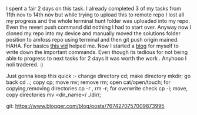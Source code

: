 I spent a fair 2 days on this task. I already completed 3 of my tasks from 11th nov to 14th nov but while trying to upload this to remote repo I lost all my progress and the whole terminal hunt folder was uploaded into my repo. Even the revert push command did nothing I had to start over. Anyway now I cloned my repo into my device and manually moved the solutions folder position to amfoss repo using terminal and then git push origin mained. HAHA.
For basics [this vid](https://www.youtube.com/watch?v=oh3N_MvU1LI) helped me. 
Now I started a [blog](https://www.blogger.com/blog/post/edit/7674270757009873995/3387598984513281582) for  myself to write down the important commands.
Even though its tedious for not being able to progress to next tasks for 2 days it was worth the work . Anyhooo I noli tradered.  :)

Just gonna keep this quick :-
change directory cd;
make directory mkdir;
go back cd ..;
copy cp;
move mv;
remove rm;
open cat/open/touch;
for copying,removing directories cp -r , rm -r;
for overwrite check cp -i;
move, copy  directories mv <dir_name>/ ./dir/;
  
  git: https://www.blogger.com/blog/posts/7674270757009873995
                                                 

